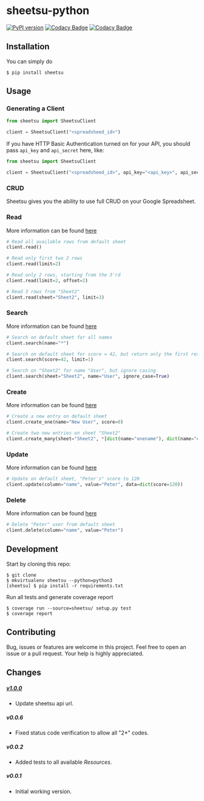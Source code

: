 
# sheetsu-python

[![PyPI version](https://badge.fury.io/py/sheetsu.svg)](https://badge.fury.io/py/sheetsu)
[![Codacy Badge](https://api.codacy.com/project/badge/Grade/0042777a1e2d4c46b97e697e2c5523cf)](https://www.codacy.com?utm_source=github.com&amp;utm_medium=referral&amp;utm_content=andreffs18/sheetsu-python&amp;utm_campaign=Badge_Grade)
[![Codacy Badge](https://api.codacy.com/project/badge/Coverage/0042777a1e2d4c46b97e697e2c5523cf)](https://www.codacy.com?utm_source=github.com&utm_medium=referral&utm_content=andreffs18/sheetsu-python&utm_campaign=Badge_Coverage)

## Installation

You can simply do
```
$ pip install sheetsu
```

## Usage

### Generating a Client

```python
from sheetsu import SheetsuClient

client = SheetsuClient("<spreadsheed_id>")
```


If you have HTTP Basic Authentication turned on for your API, you should pass `api_key` and `api_secret` here, like:
```python
from sheetsu import SheetsuClient

client = SheetsuClient("<spreadsheed_id>", api_key="<api_key>", api_secret="<api_secret>")
```

### CRUD

Sheetsu gives you the ability to use full CRUD on your Google Spreadsheet. 
 

### Read 

More information can be found [here](https://docs.sheetsu.com/#read)

```python
# Read all available rows from default sheet
client.read()

# Read only first two 2 rows
client.read(limit=2)

# Read only 2 rows, starting from the 3'rd
client.read(limit=2, offset=2)

# Read 3 rows from "Sheet2"
client.read(sheet="Sheet2", limit=3)
```


### Search 

More information can be found [here](https://docs.sheetsu.com/#search-spreadsheet)

```python
# Search on default sheet for all names
client.search(name="*")

# Search on default sheet for score = 42, but return only the first result 
client.search(score=42, limit=1)

# Search on "Sheet2" for name "User", but ignore casing
client.search(sheet="Sheet2", name="User", ignore_case=True)

```

### Create 


More information can be found [here](https://docs.sheetsu.com/#create)

```python
# Create a new entry on default sheet
client.create_one(name="New User", score=0)

# Create two new entries on sheet "Sheet2"
client.create_many(sheet="Sheet2", *[dict(name="onename"), dict(name="othername")])

```



### Update 

More information can be found [here](https://docs.sheetsu.com/#update)

````python
# Update on default sheet, "Peter's" score to 120
client.update(column="name", value="Peter", data=dict(score=120))
````

### Delete 

More information can be found [here](https://docs.sheetsu.com/#delete)

````python
# Delete "Peter" user from default sheet
client.delete(column="name", value="Peter")
````

## Development


Start by cloning this repo:

```
$ git clone 
$ mkvirtualenv sheetsu --python=python3
[sheetsu] $ pip install -r requirements.txt
```

Run all tests and generate coverage report

```shell
$ coverage run --source=sheetsu/ setup.py test
$ coverage report 
```

## Contributing

Bug, issues or features are welcome in this project. Feel free to open an issue or a pull request. Your help is highly appreciated.


## Changes

##### [v1.0.0](https://github.com/andreffs18/sheetsu-python/releases/tag/v1.0.0)
* Update sheetsu api url.

##### v0.0.6
* Fixed status code verification to allow all "2*" codes. 

##### v0.0.2
* Added tests to all available _Resources_.

##### v0.0.1
* Initial working version.


